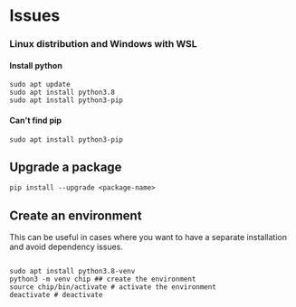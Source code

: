 # Issues

### Linux distribution and Windows with WSL


#### Install python

```{}
sudo apt update
sudo apt install python3.8
sudo apt install python3-pip
```

#### Can't find pip

```{}
sudo apt install python3-pip
```

## Upgrade a package

```{}
pip install --upgrade <package-name>
```


## Create an environment

This can be useful in cases where you want to have a separate installation and avoid dependency issues.
```{}

sudo apt install python3.8-venv
python3 -m venv chip ## create the environment
source chip/bin/activate # activate the environment
deactivate # deactivate
```
